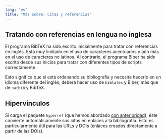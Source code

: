 ```yaml
---
lang: "es"
title: "Más sobre: Citas y referencias"
---
```


## Tratando con referencias en lengua no inglesa

El programa BibTeX ha sido escrito inicialmente para tratar con referencias en inglés.
Está muy limitado en el uso de caracteres acentuados y aún más en el uso de caracteres
no latinos. Al contrario, el programa Biber ha sido escrito desde sus inicios para
tratar con diferentes tipos de scripts correctamente.

Esto significa que si está ordenando su bibliografía y necesita hacerlo en un idioma
diferente del inglés, deberá hacer uso de `biblatex` y Biber, más que de `natbib` y 
BibTeX.

## Hipervínculos

Si carga el paquete `hyperref` (que hemos abordado [con anterioridad](more-09)), éste
convierte automáticamente sus citas en enlaces a la bibliografía. Esto es
particularmente útil para las URLs y DOIs (enlaces creados directamente a partir de las DOIs).
